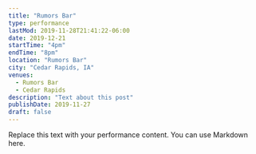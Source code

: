 ```yaml
---
title: "Rumors Bar"
type: performance
lastMod: 2019-11-28T21:41:22-06:00
date: 2019-12-21
startTime: "4pm"
endTime: "8pm"
location: "Rumors Bar"
city: "Cedar Rapids, IA"
venues:
  - Rumors Bar
  - Cedar Rapids
description: "Text about this post"
publishDate: 2019-11-27
draft: false
---
```


Replace this text with your performance content. You can use Markdown here.
